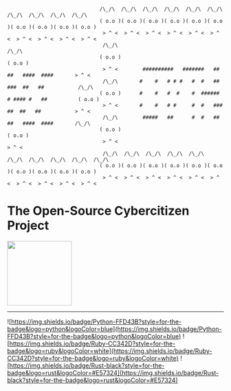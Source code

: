 ``` 
                              
                              /\_/\  /\_/\  /\_/\  /\_/\  /\_/\  /\_/\  /\_/\  /\_/\  /\_/\  /\_/\ 
                              ( o.o )( o.o )( o.o )( o.o )( o.o )( o.o )( o.o )( o.o )( o.o )( o.o )
                               > ^ <  > ^ <  > ^ <  > ^ <  > ^ <  > ^ <  > ^ <  > ^ <  > ^ <  > ^ < 
                               /\_/\                                                          /\_/\ 
                              ( o.o )                                                        ( o.o )
                               > ^ <        ##########   #######   ##   ##   ####  ####       > ^ < 
                               /\_/\       #    #   # # #   #  #   ##  ###  ##   ##           /\_/\ 
                              ( o.o )      #    #   #  #    #  ###### # #### #   ##          ( o.o )
                               > ^ <       #    #   # #     #  #   ###  ##  ##   ##           > ^ < 
                               /\_/\        #####   ##      #  #   ##   ##   ####  ####       /\_/\ 
                              ( o.o )                                                        ( o.o )
                               > ^ <                                                          > ^ < 
                               /\_/\  /\_/\  /\_/\  /\_/\  /\_/\  /\_/\  /\_/\  /\_/\  /\_/\  /\_/\ 
                              ( o.o )( o.o )( o.o )( o.o )( o.o )( o.o )( o.o )( o.o )( o.o )( o.o )
                               > ^ <  > ^ <  > ^ <  > ^ <  > ^ <  > ^ <  > ^ <  > ^ <  > ^ <  > ^ <
 ```



# The Open-Source Cybercitizen Project
<img style="height:150px;width:150px;" src="https://github.com/sputnikOS/website/blob/main/public/cia.png?raw=true"/>
<hr>

![https://img.shields.io/badge/Python-FFD43B?style=for-the-badge&logo=python&logoColor=blue](https://img.shields.io/badge/Python-FFD43B?style=for-the-badge&logo=python&logoColor=blue)
![https://img.shields.io/badge/Ruby-CC342D?style=for-the-badge&logo=ruby&logoColor=white](https://img.shields.io/badge/Ruby-CC342D?style=for-the-badge&logo=ruby&logoColor=white)
![https://img.shields.io/badge/Rust-black?style=for-the-badge&logo=rust&logoColor=#E57324](https://img.shields.io/badge/Rust-black?style=for-the-badge&logo=rust&logoColor=#E57324)
